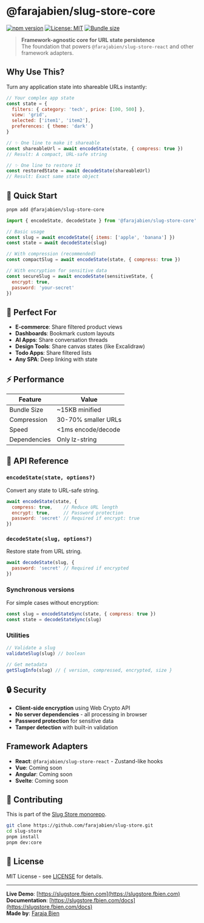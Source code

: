 # @farajabien/slug-store-core

[![npm version](https://badge.fury.io/js/%40farajabien%2Fslug-store-core.svg)](https://badge.fury.io/js/%40farajabien%2Fslug-store-core)
[![License: MIT](https://img.shields.io/badge/License-MIT-yellow.svg)](https://opensource.org/licenses/MIT)
[![Bundle size](https://img.shields.io/bundlephobia/minzip/@farajabien/slug-store-core)](https://bundlephobia.com/package/@farajabien/slug-store-core)

> **Framework-agnostic core for URL state persistence**  
> The foundation that powers `@farajabien/slug-store-react` and other framework adapters.

## Why Use This?

Turn any application state into shareable URLs instantly:

```javascript
// Your complex app state
const state = {
  filters: { category: 'tech', price: [100, 500] },
  view: 'grid',
  selected: ['item1', 'item2'],
  preferences: { theme: 'dark' }
}

// ✨ One line to make it shareable
const shareableUrl = await encodeState(state, { compress: true })
// Result: A compact, URL-safe string

// ✨ One line to restore it
const restoredState = await decodeState(shareableUrl)
// Result: Exact same state object
```

## 🚀 Quick Start

```bash
pnpm add @farajabien/slug-store-core
```

```javascript
import { encodeState, decodeState } from '@farajabien/slug-store-core'

// Basic usage
const slug = await encodeState({ items: ['apple', 'banana'] })
const state = await decodeState(slug)

// With compression (recommended)
const compactSlug = await encodeState(state, { compress: true })

// With encryption for sensitive data
const secureSlug = await encodeState(sensitiveState, { 
  encrypt: true, 
  password: 'your-secret' 
})
```

## 🎯 Perfect For

- **E-commerce**: Share filtered product views
- **Dashboards**: Bookmark custom layouts  
- **AI Apps**: Share conversation threads
- **Design Tools**: Share canvas states (like Excalidraw)
- **Todo Apps**: Share filtered lists
- **Any SPA**: Deep linking with state

## ⚡ Performance

| Feature | Value |
|---------|--------|
| Bundle Size | ~15KB minified |
| Compression | 30-70% smaller URLs |
| Speed | <1ms encode/decode |
| Dependencies | Only lz-string |

## 🔧 API Reference

### `encodeState(state, options?)`
Convert any state to URL-safe string.

```javascript
await encodeState(state, {
  compress: true,    // Reduce URL length
  encrypt: true,     // Password protection
  password: 'secret' // Required if encrypt: true
})
```

### `decodeState(slug, options?)`
Restore state from URL string.

```javascript
await decodeState(slug, {
  password: 'secret' // Required if encrypted
})
```

### Synchronous versions
For simple cases without encryption:

```javascript
const slug = encodeStateSync(state, { compress: true })
const state = decodeStateSync(slug)
```

### Utilities

```javascript
// Validate a slug
validateSlug(slug) // boolean

// Get metadata
getSlugInfo(slug) // { version, compressed, encrypted, size }
```

## 🔒 Security

- **Client-side encryption** using Web Crypto API
- **No server dependencies** - all processing in browser
- **Password protection** for sensitive data
- **Tamper detection** with built-in validation

## Framework Adapters

- **React**: `@farajabien/slug-store-react` - Zustand-like hooks
- **Vue**: Coming soon
- **Angular**: Coming soon
- **Svelte**: Coming soon

## 🤝 Contributing

This is part of the [Slug Store monorepo](https://github.com/farajabien/slug-store).

```bash
git clone https://github.com/farajabien/slug-store.git
cd slug-store
pnpm install
pnpm dev:core
```

## 📄 License

MIT License - see [LICENSE](LICENSE) for details.

---

**Live Demo**: [https://slugstore.fbien.com](https://slugstore.fbien.com)  
**Documentation**: [https://slugstore.fbien.com/docs](https://slugstore.fbien.com/docs)  
**Made by**: [Faraja Bien](https://github.com/farajabien) 